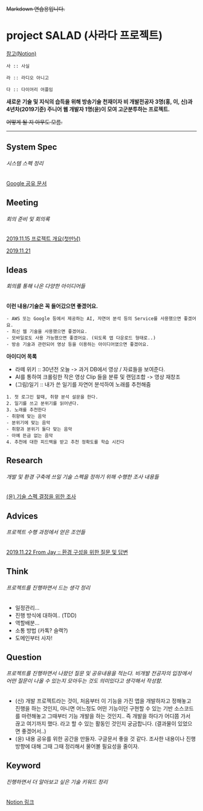 ~~Markdown 연습용입니다.~~

# project SALAD (사라다 프로젝트)

[참고(Notion)](https://www.notion.so/yyskr/2019-11-898f4de6342f423d969f0115e7c598b4)

```
사 :: 사실  

라 :: 라디오 아니고

다 :: 다이어리 어플임
```

**새로운 기술 및 지식의 습득을 위해 방송기술 천재이자 비 개발전공자 3명(홍, 이, 신)과 4년차(2019기준) 주니어 웹 개발자 1명(윤)이 모여 고군분투하는 프로젝트.**

~~어떻게 될 지 아무도 모름.~~

---
## System Spec

###### 시스템 스펙 정리

[Google 공유 문서](https://docs.google.com/document/d/1UAlR1g5rtpjr_n1o1QxGnAYv2GTKcW2O4Gn5WbUv9t8/edit?ts=5dce8276)

## Meeting

###### 회의 준비 및 회의록

[2019.11.15 프로젝트 개요(첫만남)](https://www.notion.so/yyskr/2019-11-15-aa359620d4984f728a6a24cbac60c2c9)

[2019.11.21](https://www.notion.so/yyskr/c0025957883d4a38b9f228e11eb7ff13)

## Ideas

###### 회의를 통해 나온 다양한 아이디어들

**이런 내용/기술은 꼭 들어갔으면 좋겠어요.**
```
- AWS 또는 Google 등에서 제공하는 AI, 자연어 분석 등의 Service를 사용했으면 좋겠어요.
- 최신 웹 기술을 사용했으면 좋겠어요.
- 모바일로도 사용 가능했으면 좋겠어요. (되도록 앱 다운로드 형태로..)
- 방송 기술과 관련되어 영상 등을 이용하는 아이디어였으면 좋겠어요.
```

**아이디어 목록**
* 라떼 위키 :: 30년전 오늘 -> 과거 DB에서 영상 / 자료들을 보여준다.
* AI를 통하여 크롤링한 작은 영상 Clip 들을 분류 및 랜덤조합 -> 영상 재창조
* (그림)일기 :: 내가 쓴 일기를 자연어 분석하여 노래를 추천해줌
```
1. 첫 로그인 할때, 취향 분석 설문을 한다.
2. 일기를 쓰고 분위기를 읽어낸다.
3. 노래를 추천한다
- 취향에 맞는 음악 
- 분위기에 맞는 음악
- 취향과 분위기 둘다 맞는 음악
- 아예 뜬금 없는 음악
4. 추천에 대한 피드백을 받고 추천 정확도를 학습 시킨다
```

## Research

###### 개발 및 환경 구축에 쓰일 기술 스펙을 정하기 위해 수행한 조사 내용들

[(윤) 기술 스펙 결정을 위한 조사](https://www.notion.so/yyskr/8da6d3d01eb142a7a0da706121bcb8e7)


## Advices 

###### 프로젝트 수행 과정에서 얻은 조언들

[2019.11.22 From Jay :: 환경 구성을 위한 질문 및 답변](https://www.notion.so/yyskr/24f7f5ef7a9443ce8fa2fd819f033b39)

## Think

###### 프로젝트를 진행하면서 드는 생각 정리

* 일정관리...
* 진행 방식에 대하여.. (TDD)
* 역할배분...
* 소통 방법 (카톡? 슬랙?)
* 도메인부터 사자!

## Question

###### 프로젝트를 진행하면서 나왔던 질문 및 공유내용을 적는다. 비개발 전공자의 입장에서 어떤 질문이 나올 수 있는지 모아두는 것도 의미있다고 생각해서 작성함.

* (신) 개발 프로젝트라는 것이, 처음부터 이 기능을 가진 앱을 개발하자고 정해놓고 진행을 하는 것인지, 아니면 어느정도 어떤 기능이던 구현할 수 있는 기반 소스코드를 마련해놓고 그때부터 기능 개발을 하는 것인지.. 즉 개발을 하다가 어디쯤 가서 끊고 여기까지 했다. 라고 할 수 있는 활동인 것인지 궁금합니다. (결과물이 있었으면 좋겠어서..)
* (윤) 내용 공유를 위한 공간을 만들자. 구글문서 좋을 것 같다. 조사한 내용이나 진행 방향에 대해 그때 그때 정리해서 물어볼 필요성을 줄이자.


## Keyword

###### 진행하면서 더 알아보고 싶은 기술 키워드 정리

[Notion 링크](https://www.notion.so/yyskr/Keyword-5754ca44694843129a5640c75cb5b5ef)
